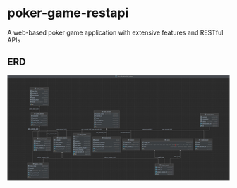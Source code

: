 # poker-game-restapi
A web-based poker game application with extensive features and RESTful APIs

## ERD

![ERD](/readME/erd.jpg)

